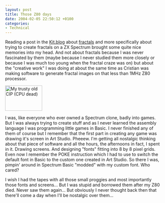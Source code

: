 ```yaml
---
layout: post
title: Those Z80 days
date: 2004-02-05 22:50:12 +0100
categories:
- Technical
---
```

Reading a post in the <a href="http://homepage.mac.com/cpaul/iblog/index.html">Kit.blog</a> about <a href="http://homepage.mac.com/cpaul/iblog/C1156848003/E1870687037/index.html" title="Google celebrating Gaston Maurice Julia">fractals</a> and more specifically about trying to create fractals on a ZX Spectrum brought some quite nice memories into my head. And not about fractals because I was never fascinated by them (maybe because I never studied them more closely or because I was much too young when the fractal craze was on) but about the "creative work" I was doing at about the same time as Cristian was making software to generate fractal images on that less than 1MHz Z80 processor.

<a href="http://www.rusiczki.net/blog/blogpics/electronica_cip.php" onclick="window.open('http://www.rusiczki.net/blog/blogpics/electronica_cip.php','popup','width=640,height=439,scrollbars=no,resizable=no,toolbar=no,directories=no,location=no,menubar=no,status=no,left=0,top=0'); return false"><img src="http://www.rusiczki.net/blog/blogpics/electronica_cip-thumb.jpg" width="120" height="82" border="0" alt="My trusty old CIP (CPU dead)"/></a>

I was, like everyone who ever owned a Spectrum clone, badly into games. But I was always trying to create stuff and as I never learned the assembly language I was programming little games in Basic. I never finished any of them of course but I remember that the first part in creating any game was drawing it's screen in Art Studio. Pheeew. I'm getting all nostalgic thinking about that piece of software and all the hours, the afternoons in fact, I spent in it. Drawing screens. And designing "fonts" fitting into 8 by 8 pixel grids. Even now I remember the POKE instruction which I had to use to switch the default font in Basic to the custom one created in Art Studio. So there I was, pimpin' around in Spectrum Basic "modded" with my custom font. Who cared?

I wish I had the tapes with all those small proggies and most importantly those fonts and screens... But I was stupid and borrowed them after my Z80 died. Never saw them again... But obviously I never thought back then that there'll come a day when I'll be nostalgic over them...
